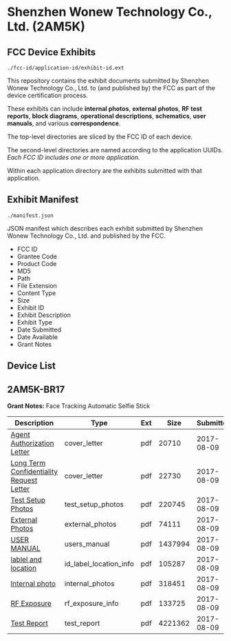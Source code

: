 # Shenzhen Wonew Technology Co., Ltd. (2AM5K)
## FCC Device Exhibits

```
./fcc-id/application-id/exhibit-id.ext
```

This repository contains the exhibit documents submitted by Shenzhen Wonew Technology Co., Ltd. to (and published by) the FCC as part of the device certification process.

These exhibits can include **internal photos**, **external photos**, **RF test reports**, **block diagrams**, **operational descriptions**, **schematics**, **user manuals**, and various **correspondence**.

The top-level directories are sliced by the FCC ID of each device.

The second-level directories are named according to the application UUIDs. *Each FCC ID includes one or more application.*

Within each application directory are the exhibits submitted with that application. 

## Exhibit Manifest

```
./manifest.json
```

JSON manifest which describes each exhibit submitted by Shenzhen Wonew Technology Co., Ltd. and published by the FCC.

- FCC ID
- Grantee Code
- Product Code
- MD5
- Path
- File Extension
- Content Type
- Size
- Exhibit ID
- Exhibit Description
- Exhibit Type
- Date Submitted
- Date Available
- Grant Notes

## Device List
## 2AM5K-BR17
**Grant Notes:** Face Tracking Automatic Selfie Stick

| Description | Type | Ext | Size | Submitted | Available |
| ----------- | ---- | --- | ---- | --------- | --------- |
| [Agent Authorization Letter](2AM5K-BR17/8d19a6927b46be86d643d6d96cc161e0/3503223.pdf) | cover_letter | pdf | 20710 | 2017-08-09 | 2017-08-09 |
| [Long Term Confidentiality Request Letter](2AM5K-BR17/8d19a6927b46be86d643d6d96cc161e0/3503266.pdf) | cover_letter | pdf | 22730 | 2017-08-09 | 2017-08-09 |
| [Test Setup Photos](2AM5K-BR17/8d19a6927b46be86d643d6d96cc161e0/3503233.pdf) | test_setup_photos | pdf | 220745 | 2017-08-09 | 2017-08-09 |
| [External Photos](2AM5K-BR17/8d19a6927b46be86d643d6d96cc161e0/3503239.pdf) | external_photos | pdf | 74111 | 2017-08-09 | 2017-08-09 |
| [USER MANUAL](2AM5K-BR17/8d19a6927b46be86d643d6d96cc161e0/3503235.pdf) | users_manual | pdf | 1437994 | 2017-08-09 | 2017-08-09 |
| [lablel and location](2AM5K-BR17/8d19a6927b46be86d643d6d96cc161e0/3503265.pdf) | id_label_location_info | pdf | 105287 | 2017-08-09 | 2017-08-09 |
| [Internal photo](2AM5K-BR17/8d19a6927b46be86d643d6d96cc161e0/3503263.pdf) | internal_photos | pdf | 318451 | 2017-08-09 | 2017-08-09 |
| [RF Exposure](2AM5K-BR17/8d19a6927b46be86d643d6d96cc161e0/3503262.pdf) | rf_exposure_info | pdf | 133725 | 2017-08-09 | 2017-08-09 |
| [Test Report](2AM5K-BR17/8d19a6927b46be86d643d6d96cc161e0/3503247.pdf) | test_report | pdf | 4221362 | 2017-08-09 | 2017-08-09 |
